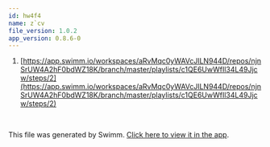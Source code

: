 ```yaml
---
id: hw4f4
name: z`cv
file_version: 1.0.2
app_version: 0.8.6-0
---
```


<!-- Steps - Do not remove this comment -->
1. [https://app.swimm.io/workspaces/aRvMqc0yWAVcJlLN944D/repos/njnSrUW4A2hF0bdWZ18K/branch/master/playlists/c1QE6UwWfIl34L49Jjcw/steps/2](https://app.swimm.io/workspaces/aRvMqc0yWAVcJlLN944D/repos/njnSrUW4A2hF0bdWZ18K/branch/master/playlists/c1QE6UwWfIl34L49Jjcw/steps/2)


<br/>

This file was generated by Swimm. [Click here to view it in the app](https://swimm-web-app.web.app/repos/Z2l0aHViJTNBJTNBZGlnaS1wcm9qLUdVSSUzQSUzQWdpbGFkYXg=/docs/hw4f4).
